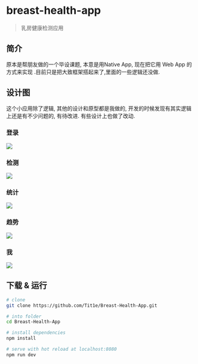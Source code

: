 # breast-health-app

> 乳房健康检测应用

## 简介
原本是帮朋友做的一个毕设课题, 本意是用Native App, 现在把它用 Web App 的方式来实现 .目前只是把大致框架搭起来了,里面的一些逻辑还没做. 

## 设计图
这个小应用除了逻辑, 其他的设计和原型都是我做的, 开发的时候发现有其实逻辑上还是有不少问题的, 有待改进. 有些设计上也做了改动. 
### 登录
![](http://opzfmbyhp.bkt.clouddn.com/2017-10-05-login.jpg)
### 检测
![](http://opzfmbyhp.bkt.clouddn.com/2017-10-05-%E4%B9%B3%E6%88%BF%E5%81%A5%E5%BA%B7%E7%9B%91%E6%B5%8B-%E5%BC%80%E5%A7%8B.jpg)
### 统计
![](http://opzfmbyhp.bkt.clouddn.com/2017-10-05-乳房健康监测-统计.jpg)
### 趋势
![](http://opzfmbyhp.bkt.clouddn.com/2017-10-05-%E4%B9%B3%E6%88%BF%E5%81%A5%E5%BA%B7%E7%9B%91%E6%B5%8B-%E8%B6%8B%E5%8A%BF.jpg)
### 我
![](http://opzfmbyhp.bkt.clouddn.com/2017-10-05-%E4%B9%B3%E6%88%BF%E5%81%A5%E5%BA%B7%E7%9B%91%E6%B5%8B-%E6%88%91.jpg)
## 下载 & 运行

``` bash
# clone
git clone https://github.com/Tit1e/Breast-Health-App.git

# into folder
cd Breast-Health-App

# install dependencies
npm install

# serve with hot reload at localhost:8080
npm run dev
```